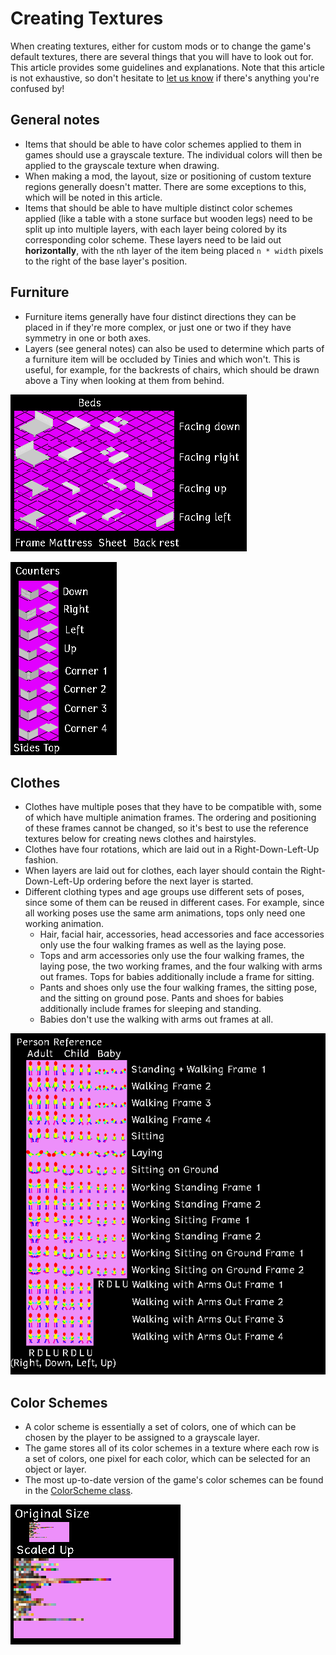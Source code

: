 ﻿# Creating Textures
When creating textures, either for custom mods or to change the game's default textures, there are several things that you will have to look out for. This article provides some guidelines and explanations. Note that this article is not exhaustive, so don't hesitate to [let us know](https://link.tinylifegame.com/discordweb) if there's anything you're confused by!

## General notes
- Items that should be able to have color schemes applied to them in games should use a grayscale texture. The individual colors will then be applied to the grayscale texture when drawing.
- When making a mod, the layout, size or positioning of custom texture regions generally doesn't matter. There are some exceptions to this, which will be noted in this article.
- Items that should be able to have multiple distinct color schemes applied (like a table with a stone surface but wooden legs) need to be split up into multiple layers, with each layer being colored by its corresponding color scheme. These layers need to be laid out **horizontally**, with the `n`th layer of the item being placed `n * width` pixels to the right of the base layer's position.

## Furniture
- Furniture items generally have four distinct directions they can be placed in if they're more complex, or just one or two if they have symmetry in one or both axes.
- Layers (see general notes) can also be used to determine which parts of a furniture item will be occluded by Tinies and which won't. This is useful, for example, for the backrests of chairs, which should be drawn above a Tiny when looking at them from behind.

![](../media/beds.png)

![](../media/counters.png)

## Clothes
- Clothes have multiple poses that they have to be compatible with, some of which have multiple animation frames. The ordering and positioning of these frames cannot be changed, so it's best to use the reference textures below for creating news clothes and hairstyles.
- Clothes have four rotations, which are laid out in a Right-Down-Left-Up fashion.
- When layers are laid out for clothes, each layer should contain the Right-Down-Left-Up ordering before the next layer is started.
- Different clothing types and age groups use different sets of poses, since some of them can be reused in different cases. For example, since all working poses use the same arm animations, tops only need one working animation.
  - Hair, facial hair, accessories, head accessories and face accessories only use the four walking frames as well as the laying pose.
  - Tops and arm accessories only use the four walking frames, the laying pose, the two working frames, and the four walking with arms out frames. Tops for babies additionally include a frame for sitting.
  - Pants and shoes only use the four walking frames, the sitting pose, and the sitting on ground pose. Pants and shoes for babies additionally include frames for sleeping and standing.
  - Babies don't use the walking with arms out frames at all. 

![](../media/person.png)

## Color Schemes
- A color scheme is essentially a set of colors, one of which can be chosen by the player to be assigned to a grayscale layer.
- The game stores all of its color schemes in a texture where each row is a set of colors, one pixel for each color, which can be selected for an object or layer.
- The most up-to-date version of the game's color schemes can be found in the [ColorScheme class](xref:TinyLife.Utilities.ColorScheme).

![](../media/color_schemes.png)
